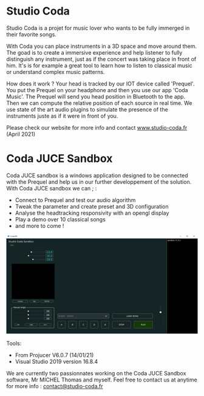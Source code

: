 

# Studio Coda

Studio Coda is a projet for music lover who wants to be fully immerged in their favorite songs.

With Coda you can place instruments in a 3D space and move around them. The goad is to create a immersive experience and help listener to fully distinguish any instrument, just as if the concert was taking place in front of him. It's is for example a great tool to learn how to listen to classical music or understand complex music patterns.

How does it work ? 
Your head is tracked by our IOT device called 'Prequel'. You put the Prequel on your headphone and then you use our app 'Coda Music'. The Prequel will send you head position in Bluetooth to the app. Then we can compute the relative position of each source in real time. We use state of the art audio plugins to simulate the presence of the instruments juste as if it were in front of you.


Please check our website for more info and contact  www.studio-coda.fr (April 2021)

# Coda JUCE Sandbox

Coda JUCE sandbox is a windows application designed to be connected with the Prequel and help us in our further developpement of the solution.
With Coda JUCE sandbox we can ; :
* Connect to Prequel and test our audio algorithm
* Tweak the parameter and create preset and 3D configuration
* Analyse the headtracking responsivity with an opengl display
* Play a demo over 10 classical songs
* and more to come !


![Front](https://github.com/Klepto63/CodaJUCE/blob/main/front.PNG)

Tools:
- From Projucer V6.0.7 (14/01/21)
- Visual Studio 2019 version 16.8.4

We are currently two passionnates working on the Coda JUCE Sandbox software, Mr MICHEL Thomas and myself. Feel free to contact us at anytime for more info : contact@studio-coda.fr
